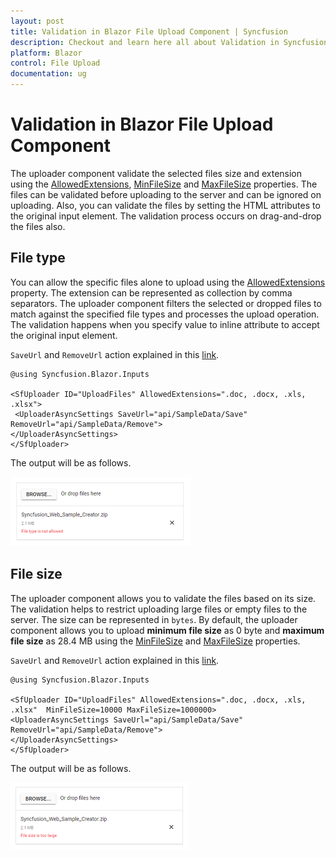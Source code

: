 ```yaml
---
layout: post
title: Validation in Blazor File Upload Component | Syncfusion
description: Checkout and learn here all about Validation in Syncfusion Blazor File Upload component and much more.
platform: Blazor
control: File Upload
documentation: ug
---
```


# Validation in Blazor File Upload Component

The uploader component validate the selected files size and extension using the [AllowedExtensions](https://help.syncfusion.com/cr/blazor/Syncfusion.Blazor.Inputs.SfUploader.html#Syncfusion_Blazor_Inputs_SfUploader_AllowedExtensions), [MinFileSize](https://help.syncfusion.com/cr/blazor/Syncfusion.Blazor.Inputs.SfUploader.html#Syncfusion_Blazor_Inputs_SfUploader_MinFileSize) and [MaxFileSize](https://help.syncfusion.com/cr/blazor/Syncfusion.Blazor.Inputs.SfUploader.html#Syncfusion_Blazor_Inputs_SfUploader_MaxFileSize) properties. The files can be validated before uploading to the server and can be ignored on uploading.
Also, you can validate the files by setting the HTML attributes to the original input element.
The validation process occurs on drag-and-drop the files also.

## File type

You can allow the specific files alone to upload using the [AllowedExtensions](https://help.syncfusion.com/cr/blazor/Syncfusion.Blazor.Inputs.SfUploader.html#Syncfusion_Blazor_Inputs_SfUploader_AllowedExtensions) property. The extension can be represented as collection by comma separators. The uploader component filters the selected or dropped files to match against the specified file types and processes the upload operation. The validation happens when you specify value to inline attribute to accept the original input element.

`SaveUrl` and `RemoveUrl` action explained in this [link](./chunk-upload/#save-and-remove-action-for-blazor-aspnet-core-hosted-application).

```cshtml
@using Syncfusion.Blazor.Inputs

<SfUploader ID="UploadFiles" AllowedExtensions=".doc, .docx, .xls, .xlsx">
 <UploaderAsyncSettings SaveUrl="api/SampleData/Save" RemoveUrl="api/SampleData/Remove">
</UploaderAsyncSettings>
</SfUploader>
```

The output will be as follows.

![uploader](./images/uploader-valid-file.png)

## File size

The uploader component allows you to validate the files based on its size. The validation helps to restrict uploading large files or empty files to the server. The size can be represented in `bytes`. By default, the uploader component allows you to upload **minimum file size** as 0 byte and **maximum file size** as 28.4 MB using the [MinFileSize](https://help.syncfusion.com/cr/blazor/Syncfusion.Blazor.Inputs.SfUploader.html#Syncfusion_Blazor_Inputs_SfUploader_MinFileSize) and [MaxFileSize](https://help.syncfusion.com/cr/blazor/Syncfusion.Blazor.Inputs.SfUploader.html#Syncfusion_Blazor_Inputs_SfUploader_MaxFileSize) properties.

`SaveUrl` and `RemoveUrl` action explained in this [link](./chunk-upload/#save-and-remove-action-for-blazor-aspnet-core-hosted-application).

```cshtml
@using Syncfusion.Blazor.Inputs

<SfUploader ID="UploadFiles" AllowedExtensions=".doc, .docx, .xls, .xlsx"  MinFileSize=10000 MaxFileSize=1000000>
<UploaderAsyncSettings SaveUrl="api/SampleData/Save" RemoveUrl="api/SampleData/Remove">
</UploaderAsyncSettings>
</SfUploader>
```

The output will be as follows.

![uploader](./images/uploader-valid-size.png)